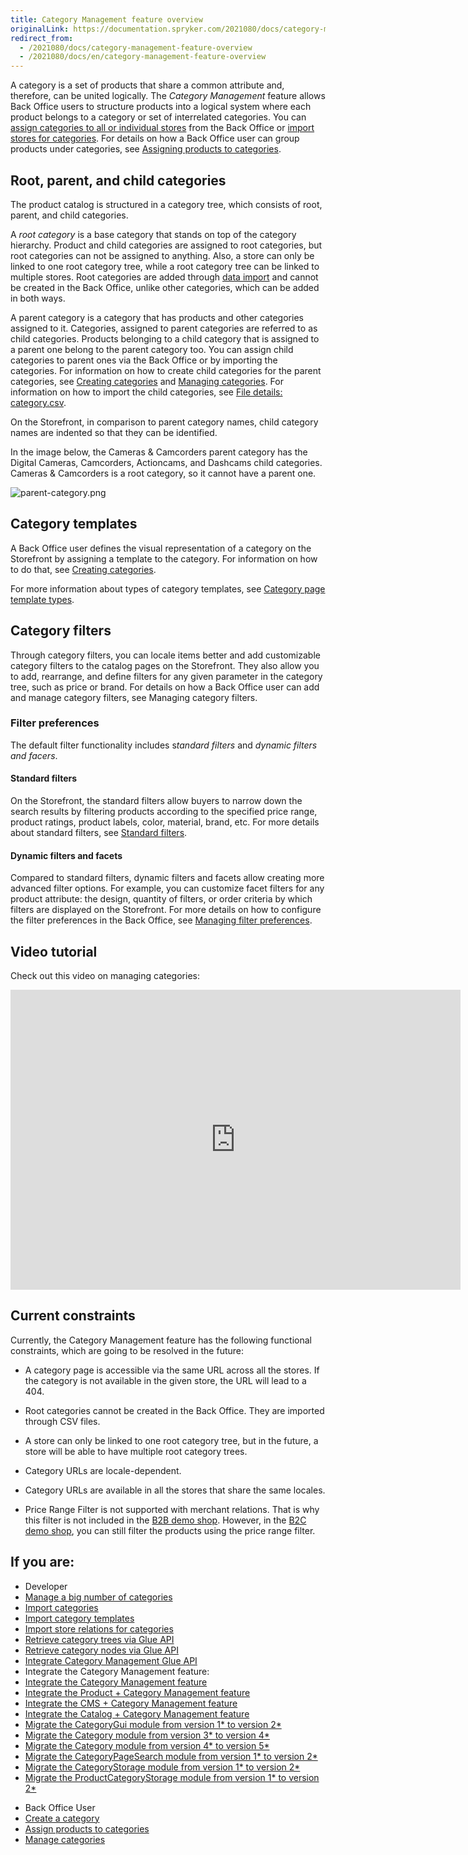 ```yaml
---
title: Category Management feature overview
originalLink: https://documentation.spryker.com/2021080/docs/category-management-feature-overview
redirect_from:
  - /2021080/docs/category-management-feature-overview
  - /2021080/docs/en/category-management-feature-overview
---
```


A category is a set of products that share a common attribute and, therefore, can be united logically. The *Category Management* feature allows Back Office users to structure products into a logical system where each product belongs to a category or set of interrelated categories. You can [assign categories to all or individual stores](https://documentation.spryker.com/docs/assigning-products-to-categories) from the Back Office or [import stores for categories](). For details on how a Back Office user can group products under categories, see [Assigning products to categories](https://documentation.spryker.com/docs/assigning-products-to-categories).

## Root, parent, and child categories

The product catalog is structured in a category tree, which consists of root, parent, and child categories. 

A *root category* is a base category that stands on top of the category hierarchy. Product and child categories are assigned to root categories, but root categories can not be assigned to anything. Also, a store can only be linked to one root category tree, while a root category tree can be linked to multiple stores. Root categories are added through [data import](https://documentation.spryker.com/docs/file-details-categorycsv) and cannot be created in the Back Office, unlike other categories, which can be added in both ways.

A parent category is a category that has products and other categories assigned to it. Categories, assigned to parent categories are referred to as child categories. Products belonging to a child category that is assigned to a parent one belong to the parent category too. You can assign child categories to parent ones via the Back Office or by importing the categories. For information on how to create child categories for the parent categories, see [Creating categories](https://documentation.spryker.com/docs/assigning-products-to-categories) and [Managing categories](https://documentation.spryker.com/docs/creating-categories). For information on how to import the child categories, see [File details: category.csv](https://documentation.spryker.com/docs/file-details-categorycsv). 

On the Storefront, in comparison to parent category names, child category names are indented so that they can be identified.

In the image below, the Cameras & Camcorders parent category has the Digital Cameras, Camcorders, Actioncams, and Dashcams child categories. Cameras & Camcorders is a root category, so it cannot have a parent one.

![parent-category.png](https://spryker.s3.eu-central-1.amazonaws.com/docs/Features/Catalog+Management/Category+Management/Category+Management+Feature+Overview/parent-category.png)


## Category templates

A Back Office user defines the visual representation of a category on the Storefront by assigning a template to the category. For information on how to do that, see [Creating categories](https://documentation.spryker.com/docs/creating-categories).

For more information about types of category templates, see [Category page template types](https://documentation.spryker.com/docs/creating-categories#category-page-template-types).

## Category filters

Through category filters, you can locale items better and add customizable category filters to the catalog pages on the Storefront. They also allow you to add, rearrange, and define filters for any given parameter in the category tree, such as price or brand. For details on how a Back Office user can add and manage category filters, see Managing category filters.

### Filter preferences

The default filter functionality includes s*tandard filters* and *dynamic filters and facers*.

#### Standard filters

On the Storefront, the standard filters allow buyers to narrow down the search results by filtering products according to the specified price range, product ratings, product labels, color, material, brand, etc. For more details about standard filters, see [Standard filters](https://documentation.spryker.com/docs/standard-filters).

#### Dynamic filters and facets

Compared to standard filters, dynamic filters and facets allow creating more advanced filter options. For example, you can customize facet filters for any product attribute: the design, quantity of filters, or order criteria by which filters are displayed on the Storefront. For more details on how to configure the filter preferences in the Back Office, see [Managing filter preferences](https://documentation.spryker.com/docs/managing-filter-preferences).

## Video tutorial
Check out this video on managing categories:
<iframe src="https://fast.wistia.net/embed/iframe/g3l3c7xt93" title="Category Management" allowtransparency="true" frameborder="0" scrolling="no" class="wistia_embed" name="wistia_embed" allowfullscreen="0" mozallowfullscreen="0" webkitallowfullscreen="0" oallowfullscreen="0" msallowfullscreen="0" width="720" height="480"></iframe>

## Current constraints

Currently, the Category Management feature has the following functional constraints, which are going to be resolved in the future:

* A category page is accessible via the same URL across all the stores. If the category is not available in the given store, the URL will lead to a 404.
* Root categories cannot be created in the Back Office. They are imported through CSV files.

* A store can only be linked to one root category tree, but in the future, a store will be able to have multiple root category trees.
* Category URLs are locale-dependent.
* Category URLs are available in all the stores that share the same locales.
* Price Range Filter is not supported with merchant relations. That is why this filter is not included in the [B2B demo shop](https://documentation.spryker.com/docs/b2b-suite%). However, in the [B2C demo shop](https://documentation.spryker.com/docs/en/b2c-suite), you can still filter the products using the price range filter.




## If you are:

<div class="mr-container">
    <div class="mr-list-container">
        <!-- col1 -->
        <div class="mr-col">
            <ul class="mr-list mr-list-green">
                <li class="mr-title">Developer</li>
                <li><a href="https://documentation.spryker.com/docs/ht-manage-a-big-number-of-categories" class="mr-link">Manage a big number of categories</a></li>
                <li><a href="https://documentation.spryker.com/docs/file-details-categorycsv" class="mr-link">Import categories</a></li>
                <li><a href="https://documentation.spryker.com/docs/file-details-category-templatecsv" class="mr-link">Import category templates</a></li>
                <li><a href="https://documentation.spryker.com/docs/file-details-category-storecsv" class="mr-link">Import store relations for categories</a></li>
                <li><a href="https://documentation.spryker.com/docs/retrieving-category-trees" class="mr-link">Retrieve category trees via Glue API</a></li>
                <li><a href="https://documentation.spryker.com/docs/retrieving-category-nodes" class="mr-link">Retrieve category nodes via Glue API</a></li>          
                <li><a href="https://documentation.spryker.com/docs/glue-api-category-management-feature-integration" class="mr-link">Integrate  Category Management Glue API</a></li>
                 <li>Integrate the Category Management feature:</li>
                <li><a href="https://documentation.spryker.com/docs/category-management-feature-integration" class="mr-link">Integrate the Category Management feature</a></li>
                <li><a href="https://documentation.spryker.com/docs/product-category-feature-integration" class="mr-link">Integrate the Product + Category Management feature</a></li>
                <li><a href="https://documentation.spryker.com/docs/cms-category-management-feature-integration" class="mr-link">Integrate the CMS + Category Management feature</a></li>
                <li><a href="https://documentation.spryker.com/docs/cms-category-management-feature-integration" class="mr-link">Integrate the Catalog + Category Management feature</a></li>
                <li><a href="https://documentation.spryker.com/docs/migration-guide-categorygui" class="mr-link">Migrate the CategoryGui module from version 1* to version 2*</a></li>
                 <li><a href="https://documentation.spryker.com/docs/migration-guide-category#upgrading-from-version-3---to-version-4--" class="mr-link">Migrate the Category module from version 3* to version 4*</a></li>
                <li><a href="https://documentation.spryker.com/docs/migration-guide-category#upgrading-from-version-4---to-5--" class="mr-link">Migrate the Category module from version 4* to version 5*</a></li>
                <li><a href="https://documentation.spryker.com/docs/migration-guide-categorypagesearch" class="mr-link">Migrate the CategoryPageSearch module from version 1* to version 2*</a></li>
                <li><a href="https://documentation.spryker.com/docs/migration-guide-categorystorage" class="mr-link">Migrate the CategoryStorage module from version 1* to version 2*</a></li>
                <li><a href="https://documentation.spryker.com/docs/migration-guide-productcategorystorage" class="mr-link">Migrate the ProductCategoryStorage module from version 1* to version 2*</a></li>
            </ul>
        </div>
        <!-- col2 -->
        <div class="mr-col">
            <ul class="mr-list mr-list-blue">
                <li class="mr-title"> Back Office User</li>
                <li><a href="https://documentation.spryker.com/docs/creating-categories" class="mr-link">Create a category</a></li>
                 <li><a href="https://documentation.spryker.com/docs/assigning-products-to-categories" class="mr-link">Assign products to categories</a></li>
                <li><a href="https://documentation.spryker.com/docs/managing-categories" class="mr-link">Manage categories</a></li>
            </ul>
        </div>
    </div>
</div>
